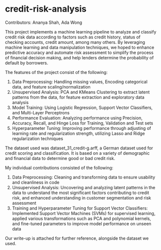# credit-risk-analysis

Contributors:
Ananya Shah, Ada Wong

This project implements a machine learning pipeline to analyze and classify credit risk data according to factors such as credit history, status of checking accounts, credit amount, among many others. By leveraging machine learning and data manipulation techniques, we hoped to enhance predictive accuracy and automate risk assessment to simplify the process of financial decision making, and help lenders determine the probability of default by borrowers. 

The features of the project consist of the following:
1. Data Preprocessing: Handling missing values, Encoding categorical data, and feature scaling/normalization
2. Unsupervised Analysis: PCA and KMeans Clustering to extract latent patterns from the data, for feature extraction and exploratory data analysis
3. Model Training: Using Logistic Regression, Support Vector Classifiers, and Multi-Layer Perceptrons
4. Performance Evaluation: Analyzing performance using Precision, Accuracy, Recall, and Hinge Loss for Training, Validation and Test sets
5. Hyperparameter Tuning: Improving performance through adjusting of learning rate and regularization strength, utilizing Lasso and Ridge regularization techniques

The dataset used was dataset_31_credit-g.arff, a German dataset used for credit scoring and classification. It is based on a variety of demographic and financial data to determine good or bad credit risk. 

My individual contributions consisted of the following:
1. Data Preprocessing: Cleaning and transforming data to ensure usability and cleanliness in code
2. Unsupervised Analysis: Uncovering and analyzing latent patterns in the data to understand the most significant factors contributing to credit risk, and enhanced understanding in customer segmentation and risk assessment
3. Training and Hyperparameter Tuning for Support Vector Classifiers: Implemented Support Vector Machines (SVMs) for supervised learning, applied various transformations such as PCA and polynomial kernels, and fine-tuned parameters to improve model performance on unseen data

Our write-up is attached for further reference, alongside the dataset we used. 
